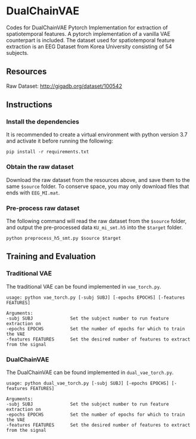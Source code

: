 # DualChainVAE
Codes for DualChainVAE Pytorch Implementation for extraction of spatiotemporal features. A pytorch implementation of a vanilla VAE counterpart is included. The dataset used for spatiotemporal feature extraction is an EEG Dataset from Korea University consisting of 54 subjects.

## Resources
Raw Dataset: http://gigadb.org/dataset/100542

## Instructions
### Install the dependencies
It is recommended to create a virtual environment with python version 3.7 and activate it before running the following:

```
pip install -r requirements.txt
```

### Obtain the raw dataset
Download the raw dataset from the resources above, and save them to the same `$source` folder. To conserve space, you may only download files that ends with `EEG_MI.mat`.

### Pre-process raw dataset
The following command will read the raw dataset from the `$source` folder, and output the pre-processed data `KU_mi_smt.h5` into the `$target` folder.

```
python preprocess_h5_smt.py $source $target
```

## Training and Evaluation

### Traditional VAE
The traditional VAE can be found implemented in `vae_torch.py`.
```
usage: python vae_torch.py [-subj SUBJ] [-epochs EPOCHS] [-features FEATURES]

Arguments:
-subj SUBJ              Set the subject number to run feature extraction on
-epochs EPOCHS          Set the number of epochs for which to train the VAE
-features FEATURES      Set the desired number of features to extract from the signal

```

### DualChainVAE
The DualChainVAE can be found implemented in `dual_vae_torch.py`.
```
usage: python dual_vae_torch.py [-subj SUBJ] [-epochs EPOCHS] [-features FEATURES]

Arguments:
-subj SUBJ              Set the subject number to run feature extraction on
-epochs EPOCHS          Set the number of epochs for which to train the VAE
-features FEATURES      Set the desired number of features to extract from the signal

```
